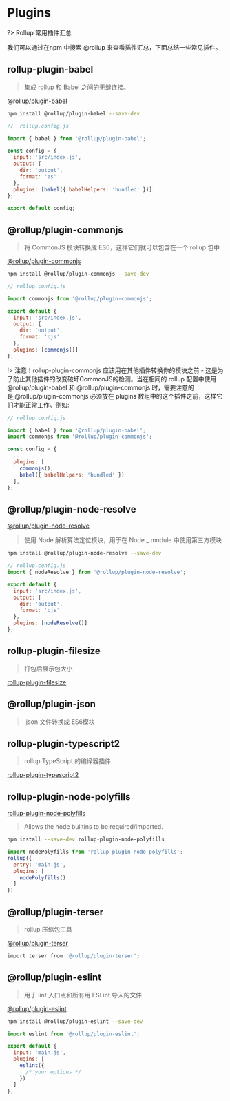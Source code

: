 # Plugins

?> Rollup 常用插件汇总

我们可以通过在npm 中搜索 @rollup 来查看插件汇总，下面总结一些常见插件。

## rollup-plugin-babel

> 集成 rollup 和 Babel 之间的无缝连接。

[@rollup/plugin-babel](https://www.npmjs.com/package/@rollup/plugin-babel)

``` bash
npm install @rollup/plugin-babel --save-dev
```

``` js
//  rollup.config.js

import { babel } from '@rollup/plugin-babel';

const config = {
  input: 'src/index.js',
  output: {
    dir: 'output',
    format: 'es'
  },
  plugins: [babel({ babelHelpers: 'bundled' })]
};

export default config;
```

## @rollup/plugin-commonjs

> 将 CommonJS 模块转换成 ES6，这样它们就可以包含在一个 rollup 包中

[@rollup/plugin-commonjs](https://www.npmjs.com/package/@rollup/plugin-commonjs)

``` bash
npm install @rollup/plugin-commonjs --save-dev
```

``` js
// rollup.config.js

import commonjs from '@rollup/plugin-commonjs';

export default {
  input: 'src/index.js',
  output: {
    dir: 'output',
    format: 'cjs'
  },
  plugins: [commonjs()]
};
```

!> 注意！rollup-plugin-commonjs 应该用在其他插件转换你的模块之前 - 这是为了防止其他插件的改变破坏CommonJS的检测。当在相同的 rollup 配置中使用 @rollup/plugin-babel 和 @rollup/plugin-commonjs 时，需要注意的是,@rollup/plugin-commonjs 必须放在 plugins 数组中的这个插件之前，这样它们才能正常工作。例如:

``` js
// rollup.config.js

import { babel } from '@rollup/plugin-babel';
import commonjs from '@rollup/plugin-commonjs';

const config = {
  ...
  plugins: [
    commonjs(),
    babel({ babelHelpers: 'bundled' })
  ],
};
```

## @rollup/plugin-node-resolve

[@rollup/plugin-node-resolve](https://www.npmjs.com/package/@rollup/plugin-node-resolve)

> 使用 Node 解析算法定位模块，用于在 Node _ module 中使用第三方模块

``` bash
npm install @rollup/plugin-node-resolve --save-dev
```

``` js
// rollup.config.js
import { nodeResolve } from '@rollup/plugin-node-resolve';

export default {
  input: 'src/index.js',
  output: {
    dir: 'output',
    format: 'cjs'
  },
  plugins: [nodeResolve()]
};
```

## rollup-plugin-filesize

> 打包后展示包大小

[rollup-plugin-filesize](https://www.npmjs.com/package/rollup-plugin-filesize)

## @rollup/plugin-json

> .json 文件转换成 ES6模块

## rollup-plugin-typescript2

> rollup TypeScript 的编译器插件

[rollup-plugin-typescript2](https://www.npmjs.com/package/rollup-plugin-typescript2)

## rollup-plugin-node-polyfills

[rollup-plugin-node-polyfills](https://www.npmjs.com/package/rollup-plugin-node-polyfills)

> Allows the node builtins to be required/imported.

``` bash
npm install --save-dev rollup-plugin-node-polyfills
```

``` js
import nodePolyfills from 'rollup-plugin-node-polyfills';
rollup({
  entry: 'main.js',
  plugins: [
    nodePolyfills()
  ]
})
```

## @rollup/plugin-terser

> rollup 压缩包工具

[@rollup/plugin-terser]()

``` bash
import terser from '@rollup/plugin-terser';
```

## @rollup/plugin-eslint

> 用于 lint 入口点和所有用 ESLint 导入的文件

[@rollup/plugin-eslint](https://www.npmjs.com/package/@rollup/plugin-eslint)

``` bash
npm install @rollup/plugin-eslint --save-dev
```

``` js
import eslint from '@rollup/plugin-eslint';

export default {
  input: 'main.js',
  plugins: [
    eslint({
      /* your options */
    })
  ]
};
```
